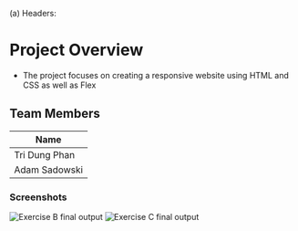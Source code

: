 (a) Headers:
# Project Overview
- The project focuses on creating a responsive website using HTML and CSS as well as Flex 
## Team Members 
| Name |
|------|
| Tri Dung Phan|
| Adam Sadowski |

### Screenshots
![Exercise B final output](./ExerciseB.gif)
![Exercise C final output](./ExerciseC.gif)

